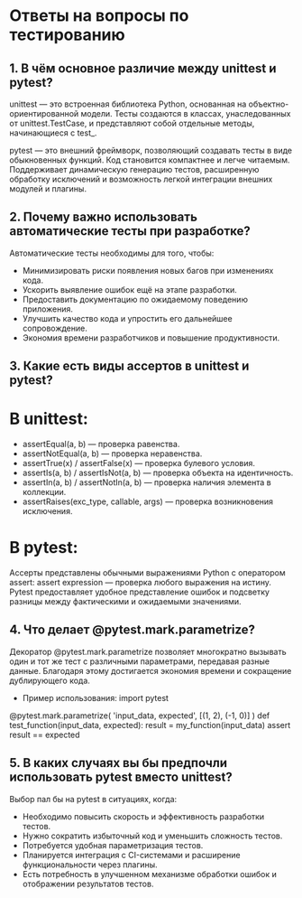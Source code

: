# Ответы на вопросы по тестированию

## 1. В чём основное различие между unittest и pytest?
unittest — это встроенная библиотека Python, основанная на объектно-ориентированной модели. Тесты создаются в классах, унаследованных от unittest.TestCase, и представляют собой отдельные методы, начинающиеся с test_.

pytest — это внешний фреймворк, позволяющий создавать тесты в виде обыкновенных функций. Код становится компактнее и легче читаемым. Поддерживает динамическую генерацию тестов, расширенную обработку исключений и возможность легкой интеграции внешних модулей и плагины.

## 2. Почему важно использовать автоматические тесты при разработке?
Автоматические тесты необходимы для того, чтобы:

- Минимизировать риски появления новых багов при изменениях кода.
- Ускорить выявление ошибок ещё на этапе разработки.
- Предоставить документацию по ожидаемому поведению приложения.
- Улучшить качество кода и упростить его дальнейшее сопровождение.
- Экономия времени разработчиков и повышение продуктивности.

## 3. Какие есть виды ассертов в unittest и pytest?
# В unittest:
- assertEqual(a, b) — проверка равенства.
- assertNotEqual(a, b) — проверка неравенства.
- assertTrue(x) / assertFalse(x) — проверка булевого условия.
- assertIs(a, b) / assertIsNot(a, b) — проверка объекта на идентичность.
- assertIn(a, b) / assertNotIn(a, b) — проверка наличия элемента в коллекции.
- assertRaises(exc_type, callable, args) — проверка возникновения исключения.
  
# В pytest:
Ассерты представлены обычными выражениями Python с оператором assert:
assert expression — проверка любого выражения на истину.
Pytest предоставляет удобное представление ошибок и подсветку разницы между фактическими и ожидаемыми значениями.

## 4. Что делает @pytest.mark.parametrize?
Декоратор @pytest.mark.parametrize позволяет многократно вызывать один и тот же тест с различными параметрами, передавая разные данные. Благодаря этому достигается экономия времени и сокращение дублирующего кода.

- Пример использования:
import pytest

@pytest.mark.parametrize(
    'input_data, expected',
    [(1, 2), (-1, 0)]
)
def test_function(input_data, expected):
    result = my_function(input_data)
    assert result == expected
    
## 5. В каких случаях вы бы предпочли использовать pytest вместо unittest?
 Выбор пал бы на pytest в ситуациях, когда:

- Необходимо повысить скорость и эффективность разработки тестов.
- Нужно сократить избыточный код и уменьшить сложность тестов.
- Потребуется удобная параметризация тестов.
- Планируется интеграция с CI-системами и расширение функциональности через плагины.
- Есть потребность в улучшенном механизме обработки ошибок и отображении результатов тестов.

